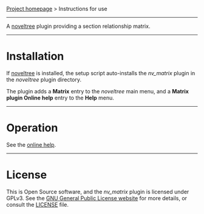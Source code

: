 [Project homepage](https://peter88213.github.io/nv_matrix) > Instructions for use

--- 

A [noveltree](https://peter88213.github.io/noveltree/) plugin providing a section relationship matrix.

---

# Installation

If [noveltree](https://peter88213.github.io/noveltree/) is installed, the setup script auto-installs the *nv_matrix* plugin in the *noveltree* plugin directory.

The plugin adds a **Matrix** entry to the *noveltree* main menu, and a **Matrix plugin Online help** entry to the **Help** menu. 

---

# Operation

See the [online help](https://peter88213.github.io/noveltree-help/nv_matrix/).

---

# License

This is Open Source software, and the *nv_matrix* plugin is licensed under GPLv3. See the
[GNU General Public License website](https://www.gnu.org/licenses/gpl-3.0.en.html) for more
details, or consult the [LICENSE](https://github.com/peter88213/nv_matrix/blob/main/LICENSE) file.
